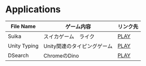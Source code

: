 # Applications
| File Name | ゲーム内容 | リンク先 |
|---|---|---|
| Suika | スイカゲーム　ライク | [PLAY](https://ohr25375.github.io/SuikaGame/) |
| Unity Typing | Unity関連のタイピングゲーム | [PLAY](https://ohr25375.github.io/UnityTyping/) |
| DSearch | ChromeのDino | [PLAY](https://ohr25375.github.io/DSearch/) |
